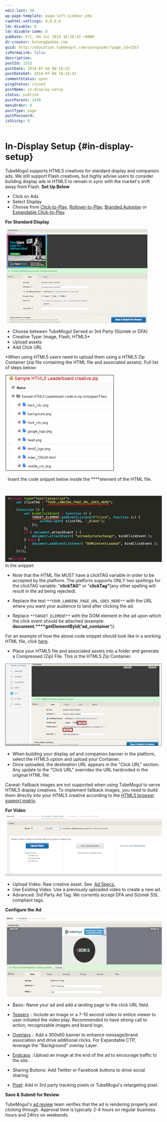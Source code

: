 ```yaml
---
edit-last: 30
wp-page-template: page-left-sidebar.php
rawhtml-settings: 0,0,0,0
ldc-disable: 0
ldc-disable-comm: 0
pubDate: Fri, 04 Jul 2014 16:16:42 +0000
dc-creator: hchang@adobe.com
guid: http://education.tubemogul.com/userguide/?page_id=1553
isPermaLink: false
description: 
postId: 1553
postDate: 2014-07-04 08:16:42
postDateGmt: 2014-07-04 16:16:42
commentStatus: open
pingStatus: closed
postName: in-display-setup
status: publish
postParent: 1430
menuOrder: 0
postType: page
postPassword: 
isSticky: 0
---
```


# In-Display Setup {#in-display-setup}

TubeMogul supports HTML5 creatives for standard display and companion ads. We still support Flash creatives, but highly advise users to consider building display ads in HTML5 to remain in sync with the market's shift away from Flash.
**Set Up Below**

* Click on Ads
* Select Display
* Choose&nbsp;from [Click-to-Play](../../../user-guide/planning/ad-formats/in-display/click-to-play.md), [Rollover-to-Play](../../../user-guide/planning/ad-formats/in-display/rollover-to-play.md), [Branded Autoplay](../../../user-guide/planning/ad-formats/in-display/branded-autoplay.md) or [Expandable Click-to-Play](../../../user-guide/planning/ad-formats/in-display/click-to-expand.md).

**For Standard Display**
  
[ ![dakfdhjsal](assets/dakfdhjsal.png)](assets/dakfdhjsal.png)

* Choose between TubeMogul Served or 3rd Party (Sizmek or DFA)
* Creative Type: Image, Flash, HTML5&#42;
* Upload assets
* Add Click URL

&#42;When using HTML5 users need to upload them using a HTML5 Zip Container (zip file containing the HTML file and associated assets). Full list of steps below:

[ ![html](assets/html.png)](assets/html.png)

&nbsp;
Insert the code snippet below inside the **<head>**element of the HTML file.

&nbsp;

[ ![HTML5 code snippet](assets/html5-code-snippet.png)](assets/html5-code-snippet.png)
In the snippet:

* Note that the HTML file MUST have a clickTAG variable in order to be accepted by the platform. The platform supports ONLY two spellings for the clickTAG variable: “**clickTAG”** or “**clickTag”**(any other spelling will result in the ad being rejected).

* Replace the text `**YOUR_LANDING_PAGE_URL_GOES_HERE**` with the URL where you want your audience to land after clicking the ad.
* Replace `**TARGET_ELEMENT**` with the DOM element in the ad upon which the click event should be attached (example: **document.****getElementById(‘ad_container’**)).

For an example of how the above code snippet should look like in a working HTML file, click [here](assets/index.txt).

* Place your HTML5 file and associated assets into a folder and generate a Compressed (Zip) File. This is the HTML5 Zip Container.

[ ![standard](assets/standard.png)](assets/standard.png)

* When building your display ad and companion banner in the platform, select the HTML5 option and upload your Container.
* Once uploaded, the destination URL appears in the "Click URL" section. Any update to the "Click URL" overrides the URL hardcoded in the original HTML file.

Caveat: Fallback images are not supported when using TubeMogul to serve HTML5 display creatives. To implement fallback images, you need to build them directly into your HTML5 creative according to the [HTML5 browser support matrix](http://caniuse.com/).

**For Video**
[ ![dada](assets/dada.png)](assets/dada.png)

* Upload Video: Raw creative asset. See&nbsp; [Ad Specs.](../../../user-guide/planning/ad-formats/ad-specs.md)
* Use Existing Video: Use a previously uploaded video to create a new ad.
* Advanced: 3rd Party Ad Tag.&nbsp;We currently accept DFA and Sizmek SSL compliant tags.

**Configure the Ad**
  
[ ![CTP](assets/ctp.png)](assets/ctp.png)

* Basic: Name your ad and add a landing page to the click URL field.
* [Teasers](/user-guide/execution/ad-unit-setup/teasers-endcaps/) `:`&nbsp;Include an image or a 7-10 second video to entice viewer to user-initiated&nbsp;the video play. Recommended to have strong call to action, recognizable images and brand logo.

* [Overlays](overlay.md) `:`&nbsp;Add a 300x60 banner to enhance message/brand association and drive additional clicks. For&nbsp;Expandable CTP, leverage&nbsp;the "Background"&nbsp;overlay Layer.

* [Endcaps](http://education.tubemogul.com/user-guide/execution/ad-unit-setup/teasers-endcaps/) `:`Upload an image at the end of the ad to encourage traffic to the site.

* Sharing Buttons: Add Twitter or Facebook buttons to drive social sharing.
* [Pixel](3rd-party-tracking-adserving/tracking-pixels.md):&nbsp;Add in 3rd party tracking pixels or TubeMogul's retargeting pixel.

**Save & Submit for Review**
  
TubeMogul's [ad review](ad-reviews.md) team&nbsp;verifies&nbsp;that the ad is rendering properly and clicking through. Approval time is typically 2-4 hours on regular business hours and 24hrs on weekends. 